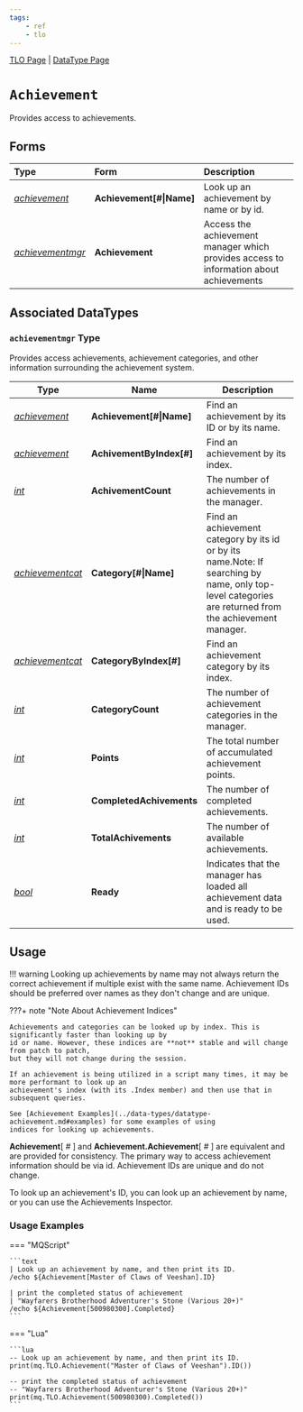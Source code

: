 ```yaml
---
tags:
    - ref
    - tlo
---
```

[TLO Page](../top-level-objects/tlo-list.md) | [DataType Page](../data-types/datatype-list.md)
# `Achievement`

Provides access to achievements.

## Forms

| **Type** | **Form** | **Description** |
| :--- | :--- | :--- |
| [_achievement_](../data-types/datatype-achievement.md) | **Achievement[#\|Name]** | Look up an achievement by name or by id. |
| [_achievementmgr_](#achievementmgr-type) | **Achievement** | Access the achievement manager which provides access to information about achievements |

## Associated DataTypes

### `achievementmgr` Type

Provides access achievements, achievement categories, and other information surrounding the achievement system.

| Type | Name | Description |
| ---- | ---- | ---- |
| [_achievement_](../data-types/datatype-achievement.md)           | **Achievement[#\|Name]** |  Find an achievement by its ID or by its name.         |
| [_achievement_](../data-types/datatype-achievement.md)           | **AchivementByIndex[#]** |  Find an achievement by its index.                     |
| [_int_](../data-types/datatype-int.md)                           | **AchivementCount**      |  The number of achievements in the manager.            |
| [_achievementcat_](../data-types/datatype-achievementcat.md)     | **Category[#\|Name]**    |  Find an achievement category by its id or by its name.Note: If searching by name, only top-level categories are returned from the achievement manager.    |
| [_achievementcat_](../data-types/datatype-achievementcat.md)     | **CategoryByIndex[#]**   |  Find an achievement category by its index.            |
| [_int_](../data-types/datatype-int.md)                           | **CategoryCount**        |  The number of achievement categories in the manager.  |
| [_int_](../data-types/datatype-int.md)                           | **Points**               |  The total number of accumulated achievement points.    |
| [_int_](../data-types/datatype-int.md)                           | **CompletedAchivements** |  The number of completed achievements.    |
| [_int_](../data-types/datatype-int.md)                           | **TotalAchivements**     |  The number of available achievements.    |
| [_bool_](../data-types/datatype-bool.md)                         | **Ready**                |  Indicates that the manager has loaded all achievement data and is ready to be used.    |


## Usage

!!! warning
    Looking up achievements by name may not always return the correct achievement if multiple exist with the same name. Achievement IDs should
    be preferred over names as they don't change and are unique.

???+ note "Note About Achievement Indices"

    Achievements and categories can be looked up by index. This is significantly faster than looking up by
    id or name. However, these indices are **not** stable and will change from patch to patch,
    but they will not change during the session.

    If an achievement is being utilized in a script many times, it may be more performant to look up an
    achievement's index (with its .Index member) and then use that in subsequent queries.

    See [Achievement Examples](../data-types/datatype-achievement.md#examples) for some examples of using
    indices for looking up achievements.


**Achievement**[ _#_ ] and **Achievement.Achievement**[ _#_ ] are equivalent and are provided for consistency. The primary way to access achievement information should be via id. Achievement IDs are unique and do not change.

To look up an achievement's ID, you can look up an achievement by name, or you can use the Achievements Inspector.


### Usage Examples

=== "MQScript"

    ```text
    | Look up an achievement by name, and then print its ID.
    /echo ${Achievement[Master of Claws of Veeshan].ID}

    | print the completed status of achievement
    | "Wayfarers Brotherhood Adventurer's Stone (Various 20+)"
    /echo ${Achievement[500980300].Completed}
    ```

=== "Lua"

    ```lua
    -- Look up an achievement by name, and then print its ID.
    print(mq.TLO.Achievement("Master of Claws of Veeshan").ID())

    -- print the completed status of achievement
    -- "Wayfarers Brotherhood Adventurer's Stone (Various 20+)"
    print(mq.TLO.Achievement(500980300).Completed())
    ```

